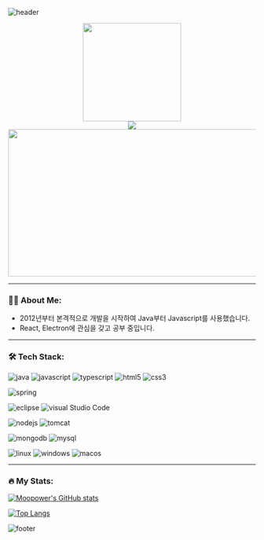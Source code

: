![header](https://capsule-render.vercel.app/api?type=waving&color=timeAuto&fontAlign=50&fontAlignY=30&text=GyeongDon&desc=Github&descAlign=70&descAlignY=55&height=200&fontSize=60&fontColor=ffffff)

<div id="header" align="center">
  <img src="https://media.giphy.com/media/QTfX9Ejfra3ZmNxh6B/giphy.gif" width="200"/>
</div>

<div align="center">
  <a href="https://moonpower.github.io/"><img src="https://img.shields.io/badge/-moonpower.github.io-brightgreen?style=for-the-badge"/></a>
</div>

<div id="badges" align="center">
  <img src="https://komarev.com/ghpvc/?username=moonpower&style=flat-square&color=blue" alt=""/>
</div>
<div align="center">
  <img src="https://media.giphy.com/media/dWesBcTLavkZuG35MI/giphy.gif" width="600" height="300"/>
</div>

---

### 👨‍💻 About Me:

- 2012년부터 본격적으로 개발을 시작하여 Java부터 Javascript를 사용했습니다.
- React, Electron에 관심을 갖고 공부 중입니다.

---

### 🛠 Tech Stack:

![java](https://img.shields.io/badge/JAVA-007396?style=flat-square&logo=Java&logoColor=white)
![javascript](https://img.shields.io/badge/JAVASCRIPT-F7D1E?style=flat-square&logo=JavaScript&logoColor=white)
![typescript](https://img.shields.io/badge/TypeScript-3178C6?style=flat-square&logo=TypeScript&logoColor=white)
![html5](https://img.shields.io/badge/HTML5-E34F26?style=flat-square&logo=HTML5&logoColor=white)
![css3](https://img.shields.io/badge/CSS3-1572B6?style=flat-square&logo=CSS3&logoColor=white)

![spring](https://img.shields.io/badge/Sprring-6DB33F?style=flat-square&logo=Spring&logoColor=white)

![eclipse](https://img.shields.io/badge/Eclipse%20IDE-2C2255?style=flat-square&logo=Eclipse%20IDE&logoColor=white)
![visual Studio Code](https://img.shields.io/badge/Visual%20Studio%20Code-007ACC?style=flat-square&logo=Visual%20Studio%20Code&logoColor=white)

![nodejs](https://img.shields.io/badge/Node.js-339933?style=flat-square&logo=Node.js&logoColor=white)
![tomcat](https://img.shields.io/badge/Apache%20Tomcat-F8DC75?style=flat-square&logo=Apache%20Tomcat&logoColor=white)

![mongodb](https://img.shields.io/badge/MongoDB-47A248?style=flat-square&logo=MongoDB&logoColor=white)
![mysql](https://img.shields.io/badge/MySQL-4479A1?style=flat-square&logo=MySQL&logoColor=white)

![linux](https://img.shields.io/badge/Linux-FCC624?style=flat-square&logo=Linux&logoColor=white)
![windows](https://img.shields.io/badge/Windows-0078D6?style=flat-square&logo=Windows&logoColor=white)
![macos](https://img.shields.io/badge/macOS-000000?style=flat-square&logo=macOS&logoColor=white)

---

### 🔥 My Stats:
[![Moopower's GitHub stats](https://github-readme-stats.vercel.app/api?username=moonpower)](https://github.com/anuraghazra/github-readme-stats)

[![Top Langs](https://github-readme-stats.vercel.app/api/top-langs/?username=moonpower&layout=compact)](https://github.com/anuraghazra/github-readme-stats)

![footer](https://capsule-render.vercel.app/api?section=footer&type=waving&color=timeAuto)
